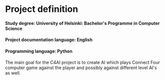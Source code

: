 # Project definition
#### Study degree: University of Helsinki: Bachelor's Programme in Computer Science
#### Project documentation language: English
#### Programming language: Python

The main goal for the C4AI project is to create AI which plays Connect Four computer game against the player and possibly against different level AI's as well.


